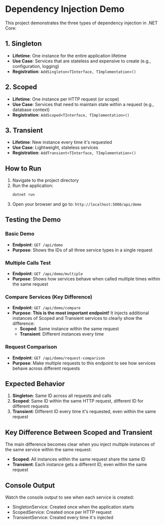 # Dependency Injection Demo

This project demonstrates the three types of dependency injection in .NET Core:

## 1. Singleton
- **Lifetime**: One instance for the entire application lifetime
- **Use Case**: Services that are stateless and expensive to create (e.g., configuration, logging)
- **Registration**: `AddSingleton<TInterface, TImplementation>()`

## 2. Scoped
- **Lifetime**: One instance per HTTP request (or scope)
- **Use Case**: Services that need to maintain state within a request (e.g., database context)
- **Registration**: `AddScoped<TInterface, TImplementation>()`

## 3. Transient
- **Lifetime**: New instance every time it's requested
- **Use Case**: Lightweight, stateless services
- **Registration**: `AddTransient<TInterface, TImplementation>()`

## How to Run

1. Navigate to the project directory
2. Run the application:
   ```bash
   dotnet run
   ```
3. Open your browser and go to: `http://localhost:5000/api/demo`

## Testing the Demo

### Basic Demo
- **Endpoint**: `GET /api/demo`
- **Purpose**: Shows the IDs of all three service types in a single request

### Multiple Calls Test
- **Endpoint**: `GET /api/demo/multiple`
- **Purpose**: Shows how services behave when called multiple times within the same request

### Compare Services (Key Difference)
- **Endpoint**: `GET /api/demo/compare`
- **Purpose**: **This is the most important endpoint!** It injects additional instances of Scoped and Transient services to clearly show the difference:
  - **Scoped**: Same instance within the same request
  - **Transient**: Different instances every time

### Request Comparison
- **Endpoint**: `GET /api/demo/request-comparison`
- **Purpose**: Make multiple requests to this endpoint to see how services behave across different requests

## Expected Behavior

1. **Singleton**: Same ID across all requests and calls
2. **Scoped**: Same ID within the same HTTP request, different ID for different requests
3. **Transient**: Different ID every time it's requested, even within the same request

## Key Difference Between Scoped and Transient

The main difference becomes clear when you inject multiple instances of the same service within the same request:

- **Scoped**: All instances within the same request share the same ID
- **Transient**: Each instance gets a different ID, even within the same request

## Console Output
Watch the console output to see when each service is created:
- SingletonService: Created once when the application starts
- ScopedService: Created once per HTTP request
- TransientService: Created every time it's injected 